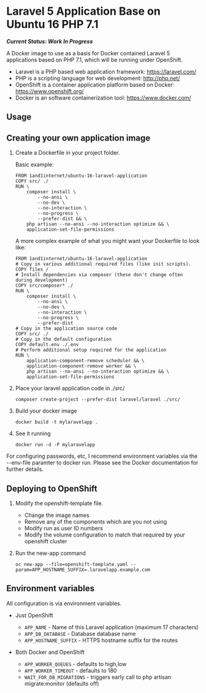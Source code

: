 # Laravel 5 Application Base on Ubuntu 16 PHP 7.1

**_Current Status: Work In Progress_**

A Docker image to use as a basis for Docker contained Laravel 5 applications based on PHP 7.1, which will be running under OpenShift.

* Laravel is a PHP based web application framework: https://laravel.com/
* PHP is a scripting language for web development: http://php.net/
* OpenShift is a container application platform based on Docker: https://www.openshift.org/
* Docker is an software containerization tool: https://www.docker.com/

## Usage

## Creating your own application image

 1. Create a Dockerfile in your project folder.

	Basic example:
	```
	FROM 1and1internet/ubuntu-16-laravel-application
	COPY src/ ./
	RUN \
		composer install \
			--no-ansi \
			--no-dev \
			--no-interaction \
			--no-progress \
			--prefer-dist && \
		php artisan --no-ansi --no-interaction optimize && \
		application-set-file-permissions
	```

	A more complex example of what you might want your Dockerfile to look like:
	```
	FROM 1and1internet/ubuntu-16-laravel-application
	# Copy in various additional required files (like init scripts).
	COPY files /
	# Install dependencies via composer (these don't change often during development)
	COPY src/composer* ./
	RUN \
		composer install \
			--no-ansi \
			--no-dev \
			--no-interaction \
			--no-progress \
			--prefer-dist
	# Copy in the application source code
	COPY src/ ./
	# Copy in the default configuration
	COPY default.env ./.env
	# Perform additional setup required for the application
	RUN \
		application-component-remove scheduler && \
		application-component-remove worker && \
		php artisan --no-ansi --no-interaction optimize && \
		application-set-file-permissions
	```

 2. Place your laravel application code in ./src/

	```
	composer create-project --prefer-dist laravel/laravel ./src/
	```

 3. Build your docker image

	```
	docker build -t mylaravelapp .
	```

 4. See it running

	```
	docker run -d -P mylaravelapp
	```

For configuring passwords, etc, I recommend environment variables via the --env-file paramter to docker run. Please see the Docker documentation for further details.

## Deploying to OpenShift

 1. Modify the openshift-template file.
    - Change the image names
    - Remove any of the components which are you not using
    - Modify run as user ID numbers
    - Modify the volume configuration to match that required by your openshift cluster

 2. Run the new-app command
	```
	oc new-app --file=openshift-template.yaml --param=APP_HOSTNAME_SUFFIX=.laravelapp.example.com
	```

## Environment variables

All configuration is via environment variables.

* Just OpenShift
  * ``APP_NAME`` - Name of this Laravel application (maximum 17 characters)
  * ``APP_DB_DATABASE`` - Database database name
  * ``APP_HOSTNAME_SUFFIX`` - HTTPS hostname suffix for the routes

* Both Docker and OpenShift
  * ``APP_WORKER_QUEUES`` - defaults to high,low
  * ``APP_WORKER_TIMEOUT`` - defaults to 180
  * ``WAIT_FOR_DB_MIGRATIONS`` - triggers early call to php artisan migrate:monitor (defaults off)

